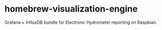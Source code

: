 # homebrew-visualization-engine
Grafana + InfluxDB bundle for Electronic Hydrometer reporting on Raspbian.
